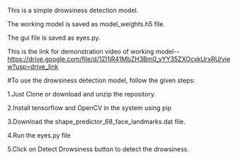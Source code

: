 This is a simple drowsiness detection model.

The working model is saved as model_weights.h5 file.

The gui file is saved as eyes.py.

This is the link for demonstration video of working model--https://drive.google.com/file/d/1ZI1jR41MbZH3Bm0_vYY35ZXOcxkUrxRU/view?usp=drive_link

#To use the drowsiness detection model, follow the given steps:

1.Just Clone or download and unzip the repository. 

2.Install tensorflow and OpenCV in the system using pip 

3.Download the shape_predictor_68_face_landmarks.dat file.

4.Run the eyes.py file 

5.Click on Detect Drowsiness button to detect the drowsiness.
